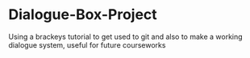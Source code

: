 # Dialogue-Box-Project
 Using a brackeys tutorial to get used to git and also to make a working dialogue system, useful for future courseworks
